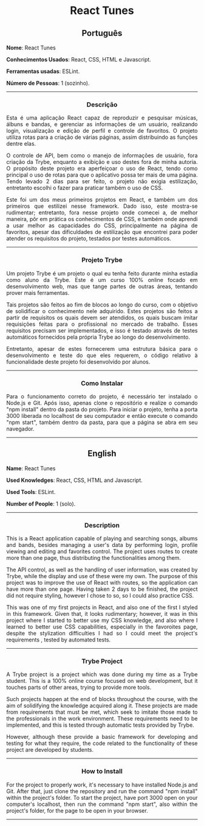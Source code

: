 <h1 align="center">React Tunes</h1>

<h2 align="center">Português</h2>


**Nome**: React Tunes

**Conhecimentos Usados**: React, CSS, HTML e Javascript.

**Ferramentas usadas**: ESLint.

**Número de Pessoas**: 1 (sozinho).

-----------------------

<h3 align="center">Descrição</h3>

<p align="justify">Esta é uma aplicação React capaz de reproduzir e pesquisar músicas, álbuns e bandas, e gerenciar as informações de um usuário, realizando login, visualização e edição de perfil e controle de favoritos. O projeto utiliza rotas para a criação de várias páginas, assim distribuindo as funções dentre elas.</p>
<p align="justify">O controle de API, bem como o manejo de informações de usuário, fora criação da Trybe, enquanto a exibição e uso destes fora de minha autoria. O propósito deste projeto era aperfeiçoar o uso de React, tendo como principal o uso de rotas para que o aplicativo possa ter mais de uma página. Tendo levado 2 dias para ser feito, o projeto não exigia estilização, entretanto escolhi o fazer para praticar também o uso de CSS.</p>
<p align="justify">Este foi um dos meus primeiros projetos em React, e também um dos primeiros que estilizei nesse framework. Dado isso, este mostra-se rudimentar; entretanto, fora nesse projeto onde comecei a, de melhor maneira, pôr em prática os conhecimentos de CSS, e também onde aprendi a usar melhor as capacidades do CSS, principalmente na página de favoritos, apesar das dificuldades de estilização que encontrei para poder atender os requisitos do projeto, testados por testes automáticos.</p>

-----------------------

<h3 align="center">Projeto Trybe</h3>

  <p align="justify">Um projeto Trybe é um projeto o qual eu tenha feito durante minha estadia como aluno da Trybe. Este é um curso 100% online focado em desenvolvimento web, mas que tange partes de outras áreas, tentando prover mais ferramentas.</p>
  <p align="justify">Tais projetos são feitos ao fim de blocos ao longo do curso, com o objetivo de solidificar o conhecimento nele adquirido. Estes projetos são feitos a partir de requisitos os quais devem ser atendidos, os quais buscam imitar requisições feitas para o profissional no mercado de trabalho. Esses requisitos precisam ser implementados, e isso é testado através de testes automáticos fornecidos pela própria Trybe ao longo do desenvolvimento.</p>
  <p align="justify">Entretanto, apesar de estes fornecerem uma estrutura básica para o desenvolvimento e teste do que eles requerem, o código relativo à funcionalidade deste projeto foi desenvolvido por alunos.</p>

-----------------------

<h3 align="center">Como Instalar</h3>
<p align="justify">Para o funcionamento correto do projeto, é necessário ter instalado o Node.js e Git. Após isso, apenas clone o repositório e realize o comando "npm install" dentro da pasta do projeto. Para iniciar o projeto, tenha a porta 3000 liberada no localhost de seu computador e então execute o comando "npm start", também dentro da pasta, para que a página se abra em seu navegador. </p>

-----------------------

<h2 align="center">English</h2>


**Name**: React Tunes

**Used Knowledges**: React, CSS, HTML and Javascript.

**Used Tools**: ESLint.

**Number of People**: 1 (solo).

-----------------------

<h3 align="center">Description</h3>

<p align="justify">This is a React application capable of playing and searching songs, albums and bands, besides managing a user's data by performing login, profile viewing and editing and favorites control. The project uses routes to create more than one page, thus distributing the functionalities among them.</p>
<p align="justify">The API control, as well as the handling of user information, was created by Trybe, while the display and use of these were my own. The purpose of this project was to improve the use of React with routes, so the application can have more than one page. Having taken 2 days to be finished, the project did not require styling, however I chose to so, so I could also practice CSS.</p>
<p align="justify">This was one of my first projects in React, and also one of the first I styled in this framework. Given that, it looks rudimentary; however, it was in this project where I started to better use my CSS knowledge, and also where I learned to better use CSS capabilities, especially in the favoroites page, despite the stylization difficulties I had so I could meet the project's requirements , tested by automated tests.</p>

-----------------------

<h3 align="center">Trybe Project</h3>

  <p align="justify">A Trybe project is a project which was done during my time as a Trybe student. This is a 100% online course focused on web development, but it touches parts of other areas, trying to provide more tools.</p>
  <p align="justify">Such projects happen at the end of blocks throughout the course, with the aim of solidifying the knowledge acquired along  it. These projects are made from requirements that must be met, which seek to imitate those made to the professionals in the work environment. These requirements need to be implemented, and this is tested through automatic tests provided by Trybe.</p>
  <p align="justify">However, although these provide a basic framework for developing and testing for what they require, the code related to the functionality of these project are developed by students.</p>

-----------------------

<h3 align="center">How to Install</h3>
<p align="justify">For the project to properly work, it's necessary to have installed Node.js and Git. After that, just clone the repository and run the command "npm install" within the project's folder. To start the project, have port 3000 open on your computer's localhost, then run the command "npm start", also within the project's folder, for the page to be open in your browser.</p>

-----------------------

